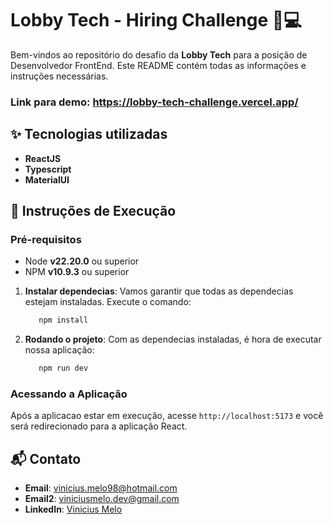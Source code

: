 # Lobby Tech - Hiring Challenge 💼💻

Bem-vindos ao repositório do desafio da **Lobby Tech** para a posição de Desenvolvedor FrontEnd.
Este README contém todas as informações e instruções necessárias.

### Link para demo: https://lobby-tech-challenge.vercel.app/

## ✨ Tecnologias utilizadas

- **ReactJS**
- **Typescript**
- **MaterialUI**

## 🚀 Instruções de Execução

### Pré-requisitos

- Node **v22.20.0** ou superior
- NPM **v10.9.3** ou superior

1. **Instalar dependecias**: Vamos garantir que todas as dependecias estejam instaladas.
   Execute o comando:

   ```sh
      npm install
   ```

2. **Rodando o projeto**: Com as dependecias instaladas, é hora de executar nossa aplicação:

   ```sh
      npm run dev
   ```

### Acessando a Aplicação

Após a aplicacao estar em execução, acesse `http://localhost:5173` e você será redirecionado para a aplicação React.

## 📬 Contato

- **Email**: [vinicius.melo98@hotmail.com](mailto:vinicius.melo98@hotmail.com)
- **Email2**: [viniciusmelo.dev@gmail.com](mailto:viniciusmelo.dev@gmail.com)
- **LinkedIn**: [Vinicius Melo](https://www.linkedin.com/in/viniciusmelof)
